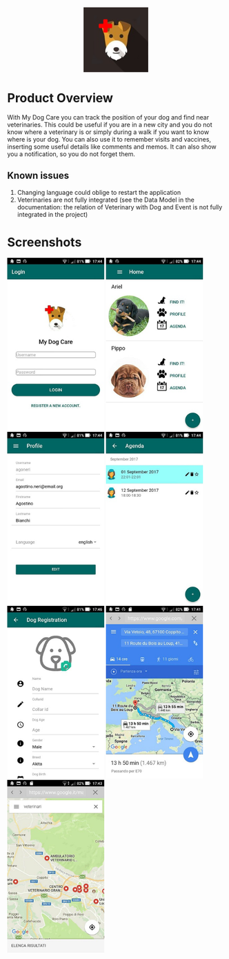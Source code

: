 ### <p align="center"><img width="150px" height="150px" src="client/MyDogCare/resources/icon.png"></p>

# Product Overview <br/>
With My Dog Care you can track the position of your dog and find near veterinaries. This could be useful if you are in a new city and you do not know where a veterinary is or simply during a walk if you want to know where is your dog. You can also use it to remember visits and vaccines, inserting some useful details like comments and memos. It can also show you a notification, so you do not forget them.

## Known issues<br/>
1. Changing language could oblige to restart the application<br/>
2. Veterinaries are not fully integrated (see the Data Model in the documentation: the relation of Veterinary with Dog and Event is not fully integrated in the project)

# Screenshots
<img src="screenshots/login.jpg" alt="login page" height="400" /> <img src="screenshots/home.jpg" alt="Homepage" height="400" />
<img src="screenshots/profile.jpg" alt="Profile" height="400" />
<img src="screenshots/agenda.jpg" alt="Agenda" height="400" />
<img src="screenshots/dogregistration.jpg" alt="Dog registration" height="400" />
<img src="screenshots/searchdog.jpg" alt="Search dog" height="400" />
<img src="screenshots/veterinaries.jpg" alt="Near veterinaries" height="400" />
